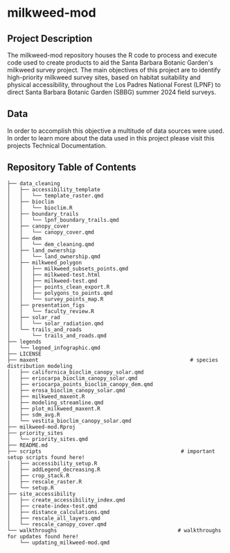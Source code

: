 # milkweed-mod
## Project Description
The milkweed-mod repository houses the R code to process and execute code used to create products to aid the Santa Barbara Botanic Garden's milkweed survey project. The main objectives of this project are to identify high-priority milkweed survey sites, based on habitat suitability and physical accessibility, throughout the Los Padres National Forest (LPNF) to direct Santa Barbara Botanic Garden (SBBG) summer 2024 field surveys. 

## Data
In order to accomplish this objective a multitude of data sources were used. In order to learn more about the data used in this project please visit this projects Technical Documentation.

## Repository Table of Contents
```
├── data_cleaning
│   ├── accessibility_template
│   │   └── template_raster.qmd
│   ├── bioclim
│   │   └── bioclim.R
│   ├── boundary_trails
│   │   └── lpnf_boundary_trails.qmd
│   ├── canopy_cover
│   │   └── canopy_cover.qmd
│   ├── dem
│   │   └── dem_cleaning.qmd
│   ├── land_ownership
│   │   └── land_ownership.qmd
│   ├── milkweed_polygon
│   │   ├── milkweed_subsets_points.qmd
│   │   ├── milkweed-test.html
│   │   ├── milkweed-test.qmd
│   │   ├── points_clean_export.R
│   │   ├── polygons_to_points.qmd
│   │   └── survey_points_map.R
│   ├── presentation_figs
│   │   └── faculty_review.R
│   ├── solar_rad
│   │   └── solar_radiation.qmd
│   └── trails_and_roads
│       └── trails_and_roads.qmd
├── legends
│   └── legned_infographic.qmd
├── LICENSE
├── maxent                                                 # species distribution modeling
│   ├── californica_bioclim_canopy_solar.qmd
│   ├── eriocarpa_bioclim_canopy_solar.qmd
│   ├── eriocarpa_points_bioclim_canopy_dem.qmd
│   ├── erosa_bioclim_canopy_solar.qmd
│   ├── milkweed_maxent.R
│   ├── modeling_streamline.qmd
│   ├── plot_milkweed_maxent.R
│   ├── sdm_avg.R
│   └── vestita_bioclim_canopy_solar.qmd
├── milkweed-mod.Rproj
├── priority_sites
│   └── priority_sites.qmd
├── README.md
├── scripts                                             # important setup scripts found here!
│   ├── accessibility_setup.R
│   ├── addLegend_decreasing.R
│   ├── crop_stack.R
│   ├── rescale_raster.R
│   └── setup.R
├── site_accessibility
│   ├── create_accessibility_index.qmd
│   ├── create-index-test.qmd
│   ├── distance_calculations.qmd
│   ├── rescale_all_layers.qmd
│   └── rescale_canopy_cover.qmd
└── walkthroughs                                       # walkthroughs for updates found here!
    └── updating_milkweed-mod.qmd

```
